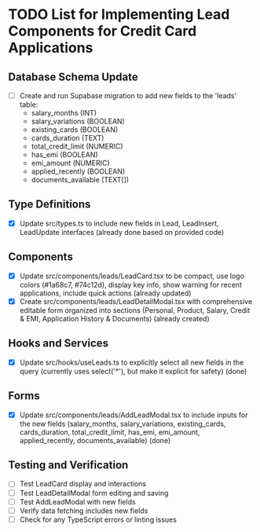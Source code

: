 # TODO List for Implementing Lead Components for Credit Card Applications

## Database Schema Update
- [ ] Create and run Supabase migration to add new fields to the 'leads' table:
  - salary_months (INT)
  - salary_variations (BOOLEAN)
  - existing_cards (BOOLEAN)
  - cards_duration (TEXT)
  - total_credit_limit (NUMERIC)
  - has_emi (BOOLEAN)
  - emi_amount (NUMERIC)
  - applied_recently (BOOLEAN)
  - documents_available (TEXT[])

## Type Definitions
- [x] Update src/types.ts to include new fields in Lead, LeadInsert, LeadUpdate interfaces (already done based on provided code)

## Components
- [x] Update src/components/leads/LeadCard.tsx to be compact, use logo colors (#1a68c7, #74c12d), display key info, show warning for recent applications, include quick actions (already updated)
- [x] Create src/components/leads/LeadDetailModal.tsx with comprehensive editable form organized into sections (Personal, Product, Salary, Credit & EMI, Application History & Documents) (already created)

## Hooks and Services
- [x] Update src/hooks/useLeads.ts to explicitly select all new fields in the query (currently uses select('*'), but make it explicit for safety) (done)

## Forms
- [x] Update src/components/leads/AddLeadModal.tsx to include inputs for the new fields (salary_months, salary_variations, existing_cards, cards_duration, total_credit_limit, has_emi, emi_amount, applied_recently, documents_available) (done)

## Testing and Verification
- [ ] Test LeadCard display and interactions
- [ ] Test LeadDetailModal form editing and saving
- [ ] Test AddLeadModal with new fields
- [ ] Verify data fetching includes new fields
- [ ] Check for any TypeScript errors or linting issues
